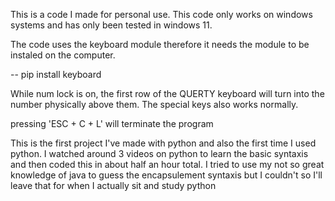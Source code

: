 This is a code I made for personal use. This code only works on windows systems and has only been tested in windows 11.

The code uses the keyboard module therefore it needs the module to be instaled on the computer.

-- pip install keyboard

While num lock is on, the first row of the QUERTY keyboard will turn into the number physically above them. The special keys also works normally.

pressing 'ESC + C + L' will terminate the program

This is the first project I've made with python and also the first time I used python. I watched around 3 videos on python to learn the basic syntaxis
and then coded this in about half an hour total. I tried to use my not so great knowledge of java to guess the encapsulement syntaxis but I couldn't so I'll leave 
that for when I actually sit and study python

